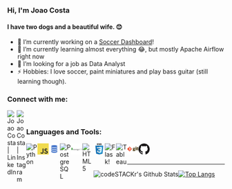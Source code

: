 ### Hi, I'm Joao Costa 

#### I have two dogs and a beautiful wife. :blush:
- 👷 I’m currently working on a [Soccer Dashboard](https://jcosta16.github.io/soccer/)!
- 🔧 I’m currently learning almost everything 😂, but mostly Apache Airflow right now
- 💼 I’m looking for a job as Data Analyst
- ⚡ Hobbies: I love soccer, paint miniatures and play bass guitar (still learning though).

### Connect with me:

[<img align="left" alt="Joao Costa | LinkedIn" width="22px" src="https://cdn.jsdelivr.net/npm/simple-icons@v3/icons/linkedin.svg" />](https://www.linkedin.com/in/joao-costa-919535193/)
[<img align="left" alt="Joao Costa | Instagram" width="22px" src="https://cdn.jsdelivr.net/npm/simple-icons@v3/icons/instagram.svg" />](https://www.instagram.com/joaojim/)
<br />

### Languages and Tools:

<img align="left" alt="Python" width="26px" src="https://upload.wikimedia.org/wikipedia/commons/c/c3/Python-logo-notext.svg" />
<img align="left" alt="JavaScript" width="26px" src="https://raw.githubusercontent.com/github/explore/80688e429a7d4ef2fca1e82350fe8e3517d3494d/topics/javascript/javascript.png" />
<img align="left" alt="SQL" width="26px" src="https://raw.githubusercontent.com/github/explore/80688e429a7d4ef2fca1e82350fe8e3517d3494d/topics/sql/sql.png" />
<img align="left" alt="PostgreSQL" width="26px" src="https://www.postgresql.org/media/img/about/press/elephant.png" />
<img align="left" alt="MongoDB" width="26px" src="https://raw.githubusercontent.com/github/explore/80688e429a7d4ef2fca1e82350fe8e3517d3494d/topics/mongodb/mongodb.png" />
<img align="left" alt="HTML5" width="26px" src="https://www.w3.org/html/logo/downloads/HTML5_Logo.svg" />
<img align="left" alt="CSS3" width="26px" src="https://raw.githubusercontent.com/github/explore/80688e429a7d4ef2fca1e82350fe8e3517d3494d/topics/css/css.png" />
<img align="left" alt="Flask!" width="26px" src="https://w7.pngwing.com/pngs/166/342/png-transparent-flask-python-bottle-web-framework-web-application-flask-white-monochrome-shoe.png" />
<img align="left" alt="Tableau" width="26px" src="https://cdn.worldvectorlogo.com/logos/tableau-software.svg" />
<img align="left" alt="Git" width="26px" src="https://raw.githubusercontent.com/github/explore/80688e429a7d4ef2fca1e82350fe8e3517d3494d/topics/git/git.png" />
<img align="left" alt="GitHub" width="26px" src="https://raw.githubusercontent.com/github/explore/78df643247d429f6cc873026c0622819ad797942/topics/github/github.png" />

<br />
<br />

---


<img align="left" alt="codeSTACKr's Github Stats" src="https://github-readme-stats.vercel.app/api?username=JCosta16&show_icons=true&theme=vue&hide_border=true" />

[![Top Langs](https://github-readme-stats.vercel.app/api/top-langs/?username=JCosta16&layout=compact)](https://github.com/anuraghazra/github-readme-stats)

